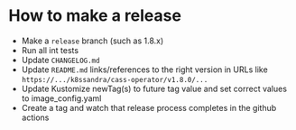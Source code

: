 # How to make a release

* Make a `release` branch (such as 1.8.x)
* Run all int tests
* Update `CHANGELOG.md`
* Update `README.md` links/references to the right version in URLs like `https://.../k8ssandra/cass-operator/v1.8.0/...`
* Update Kustomize newTag(s) to future tag value and set correct values to image_config.yaml
* Create a tag and watch that release process completes in the github actions
